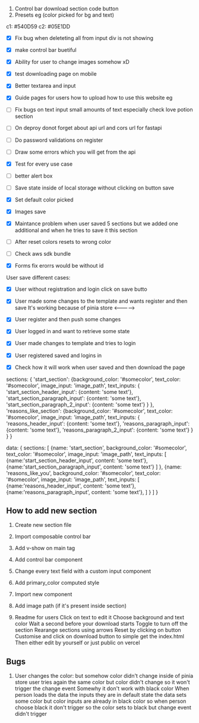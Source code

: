 1. Control bar download section code button 
2. Presets eg (color picked for bg and text)

c1: #540D59
c2: #05E1DD

- [x] Fix bug when deleteting all from input div is not showing 
- [x] make control bar buetiful
- [x] Ability for user to change images somehow xD
- [x] test downloading page on mobile
- [x] Better textarea and input
- [x] Guide pages for users how to upload how to use this website eg
- [ ] Fix bugs on text input small amounts of text especially check love potion section
- [ ] On deproy donot forget about api url and cors url for fastapi
- [ ] Do password validations on register
- [ ] Draw some errors which you will get from the api
- [x] Test for every use case
- [ ] better alert box 
- [ ] Save state inside of local storage without clicking on button save
- [x] Set default color picked 
- [x] Images save
- [x] Maintance problem when user saved 5 sections but we added one additional and when he tries to save it this section
- [ ] After reset colors resets to wrong color
- [ ] Check aws sdk bundle
- [x] Forms fix erorrs 
would be without id 



User save different cases:
- [x] User without registration and login click on save butto

- [x] User made some changes to the template and wants register and then save
It's working because of pinia store 
<----->

- [x] User register and then push some changes

- [x] User logged in and want to retrieve some state 

- [x] User made changes to template and tries to login 

- [x] User registered saved and logins in 

- [x] Check how it will work when user saved and then download the page

sections: {
    'start_section': {background_color: '#somecolor', text_color: '#somecolor', image_input: 'image_path', text_inputs: 
    {
        'start_section_header_input': {content: 'some text'},
        'start_section_paragraph_input': {content: 'some text'},
        'start_section_paragraph_2_input': {content: 'some text'}
    } 
    },
    'reasons_like_section': {background_color: '#somecolor', text_color: '#somecolor', image_input: 'image_path', text_inputs: 
    {
        'reasons_header_input': {content: 'some text'},
        'reasons_paragraph_input': {content: 'some text'},
        'reasons_paragraph_2_input': {content: 'some text'}
    } 
    }
}



data:
{
sections: [
        {name: 'start_section', background_color: '#somecolor', text_color: '#somecolor', image_input: 'image_path', text_inputs: 
        [
            {name:'start_section_header_input', content: 'some text'},
            {name:'start_section_paragraph_input', content: 'some text'}
        ]
        },
        {name: 'reasons_like_you', background_color: '#somecolor', text_color: '#somecolor', image_input: 'image_path', text_inputs: 
        [
            {name:'reasons_header_input', content: 'some text'},
            {name:'reasons_paragraph_input', content: 'some text'},
        ]
        }
    ]
}


## How to add new section 

1. Create new section file
2. Import composable control bar
3. Add v-show on main tag
3. Add control bar component
4. Change every text field with a custom input component
5. Add primary_color computed style 
5. Import new component
8. Add image path (if it's  present inside section)


1. Readme for users
Click on text to edit it
Choose background and text color
Wait a second before your download starts
Toggle to turn off the section 
Rearange sections using arrows
Reset by clicking on button
Customise and click on download button to simple get the index.html 
Then either edit by yourself or just public on vercel


## Bugs
1. User changes the color: but somehow color didn't change inside of pinia store
user tries again the same color but color didn't change so it won't trigger the change event 
Somewhy it don't work with black color When person loads the data the inputs they are in default state the data sets some color but 
color inputs are already in black color so when person choose black it don't trigger 
so the color sets to black but change event didn't trigger